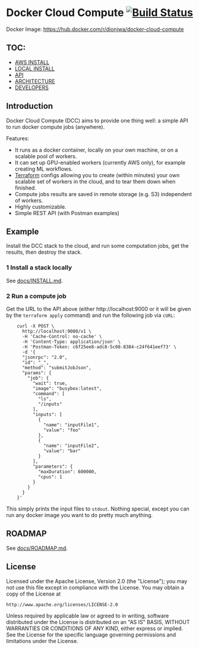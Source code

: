 # Docker Cloud Compute [![Build Status](https://travis-ci.org/dionjwa/docker-cloud-compute.svg?branch=master)](https://travis-ci.org/dionjwa/docker-cloud-compute)

Docker Image: https://hub.docker.com/r/dionjwa/docker-cloud-compute

## TOC:
 - [AWS INSTALL](etc/terraform/README.md)
 - [LOCAL INSTALL](docs/INSTALL.md)
 - [API](docs/API.md)
 - [ARCHITECTURE](docs/ARCHITECTURE.md)
 - [DEVELOPERS](docs/DEVELOPERS.md)

## Introduction

Docker Cloud Compute (DCC) aims to provide one thing well: a simple API to run docker compute jobs (anywhere).

Features:

- It runs as a docker container, locally on your own machine, or on a scalable pool of workers.
- It can set up GPU-enabled workers (currently AWS only), for example creating ML workflows.
- [Terraform](https://www.terraform.io/intro/index.html) configs allowing you to create (within minutes) your own scalable set of workers in the cloud, and to tear them down when finished.
- Compute jobs results are saved in remote storage (e.g. S3) independent of workers.
- Highly customizable.
- Simple REST API (with Postman examples)

## Example

Install the DCC stack to the cloud, and run some computation jobs, get the results, then destroy the stack.

### 1 Install a stack locally

See [docs/INSTALL.md](docs/INSTALL.md).

### 2 Run a compute job

Get the URL to the API above (either http://localhost:9000 or it will be given by the `terraform apply` command) and run the following job via `cURL`:

```
	curl -X POST \
	  http://localhost:9000/v1 \
	  -H 'Cache-Control: no-cache' \
	  -H 'Content-Type: application/json' \
	  -H 'Postman-Token: c6f25ee8-adc8-5c08-8384-c24f641eef73' \
	  -d '{
	  "jsonrpc": "2.0",
	  "id": "_",
	  "method": "submitJobJson",
	  "params": {
	    "job": {
	      "wait": true,
	      "image": "busybox:latest",
	      "command": [
	        "ls",
	        "/inputs"
	      ],
	      "inputs": [
	        {
	          "name": "inputFile1",
	          "value": "foo"
	        },
	        {
	          "name": "inputFile2",
	          "value": "bar"
	        }
	      ],
	      "parameters": {
	        "maxDuration": 600000,
	        "cpus": 1
	      }
	    }
	  }
	}'
```

This simply prints the input files to `stdout`. Nothing special, except you can run any docker image you want to do pretty much anything.

## ROADMAP

See [docs/ROADMAP.md](docs/ROADMAP.md).

## License

Licensed under the Apache License, Version 2.0 (the "License");
you may not use this file except in compliance with the License.
You may obtain a copy of the License at

    http://www.apache.org/licenses/LICENSE-2.0

Unless required by applicable law or agreed to in writing, software
distributed under the License is distributed on an "AS IS" BASIS,
WITHOUT WARRANTIES OR CONDITIONS OF ANY KIND, either express or implied.
See the License for the specific language governing permissions and
limitations under the License.
